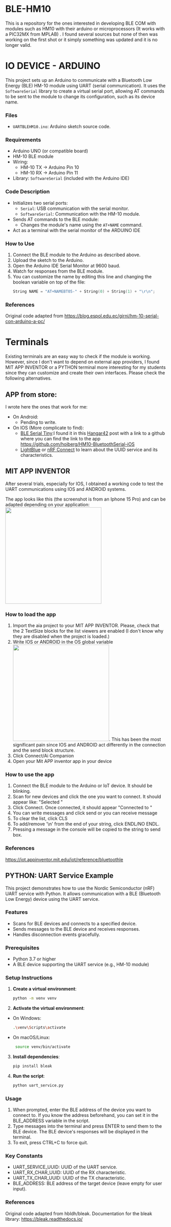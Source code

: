 # BLE-HM10
This is a repository for the ones interested in developing BLE COM with modules such as HM10 with their arduino or microprocessors (It works with a PIC32MX from MPLAB) . I found several sources but none of then was working on the first shot or it simply something was updated and it is no longer valid.

# IO DEVICE - ARDUINO
This project sets up an Arduino to communicate with a Bluetooth Low Energy (BLE) HM-10 module using UART (serial communication). It uses the `SoftwareSerial` library to create a virtual serial port, allowing AT commands to be sent to the module to change its configuration, such as its device name.

### Files

- `UARTBLEHM10.ino`: Arduino sketch source code.

### Requirements

- Arduino UNO (or compatible board)
- HM-10 BLE module
- Wiring:
  - HM-10 TX → Arduino Pin 10
  - HM-10 RX → Arduino Pin 11 
- Library: `SoftwareSerial` (included with the Arduino IDE)

### Code Description

- Initializes two serial ports:
  - `Serial`: USB communication with the serial monitor.
  - `SoftwareSerial`: Communication with the HM-10 module.
- Sends AT commands to the BLE module:
  - Changes the module's name using the `AT+NAME` command.
- Act as a terminal with the serial monitor of the ARDUINO IDE

### How to Use

1. Connect the BLE module to the Arduino as described above.
2. Upload the sketch to the Arduino.
3. Open the Arduino IDE Serial Monitor at 9600 baud.
4. Watch for responses from the BLE module.
5. You can customize the name by editing this line and changing the boolean variable on top of the file:
   ```cpp
   String NAME = "AT+NAMEBT05-" + String(0) + String(1) + "\r\n";
### References
Original code adapted from https://blog.espol.edu.ec/girni/hm-10-serial-con-arduino-a-pc/

# Terminals
Existing terminals are an easy way to check if the module is working. However, since I don't want to depend on external app providers, I found MIT APP INVENTOR or a PYTHON terminal more interesting for my students since they can customize and create their own interfaces. Please check the following alternatives.


## APP from store:
I wrote here the ones that work for me:
- On Android:
  - Pending to write.
- On IOS (More complicate to find):
  -  [BLE Serial Tiny](https://apps.apple.com/nl/app/ble-serial-tiny/id1607862132):I found it in this [Hangar42](https://www.hangar42.nl/hm10) post with a link to a github where you can find the link to the app https://github.com/hoiberg/HM10-BluetoothSerial-iOS 
  - [LightBlue](https://apps.apple.com/nl/app/lightblue/id557428110) or [nRF Connect](https://apps.apple.com/nl/app/nrf-connect-for-mobile/id1054362403) to learn about the UUID service and its characteristics.

## MIT APP INVENTOR
After several trials, especially for IOS, I obtained a working code to test the UART communications using IOS and ANDROID systems.

The app looks like this (the screenshot is from an Iphone 15 Pro) and can be adapted depending on your application:
<img src="MitAppInventor/ScreenshotIphone.jpg" width="300" />

### How to load the app
1. Import the aia project to your MIT APP INVENTOR. Please, check that the 2 TextSize blocks for the list viewers are enabled (I don't know why they are disabled when the project is loaded.) 
2. Write IOS or ANDROID in the OS global variable   <img src="MitAppInventor/Captura.JPG" width="300" />. This has been the most significant pain since IOS and ANDROID act differently in the connection and the send block structure. 
3. Click Connect/Ai Companion
4. Open your Mit APP inventor app in your device

### How to use the app
1. Connect the BLE module to the Arduino or IoT device. It should be blinking.
2. Scan for new devices and click the one you want to connect. It should appear like: "Selected <NAME>"
3. Click Connect. Once connected, it should appear "Connected to <NAME>"
4. You can write messages and click send or you can receive message
5. To clear the list, click CLS
6. To add/remove '\n' from the end of your string, click ENDL/NO ENDL.
7. Pressing a message in the console will be copied to the string to send box.


### References
https://iot.appinventor.mit.edu/iot/reference/bluetoothle

## PYTHON: UART Service Example
This project demonstrates how to use the Nordic Semiconductor (nRF) UART service with Python. It allows communication with a BLE (Bluetooth Low Energy) device using the UART service.

### Features
- Scans for BLE devices and connects to a specified device.
- Sends messages to the BLE device and receives responses.
- Handles disconnection events gracefully.

### Prerequisites
- Python 3.7 or higher
- A BLE device supporting the UART service (e.g., HM-10 module)

### Setup Instructions
1. **Create a virtual environment**:
   ```sh
   python -m venv venv

2. **Activate the virtual environment**:
- On Windows:
   ```sh
   .\venv\Scripts\activate
- On macOS/Linux:
  ```sh
   source venv/bin/activate
3. **Install dependencies**:
   ```sh
   pip install bleak

4. **Run the script**:
   ```sh
   python uart_service.py

### Usage
1. When prompted, enter the BLE address of the device you want to connect to. If you know the address beforehand, you can set it in the BLE_ADDRESS variable in the script.
2. Type messages into the terminal and press ENTER to send them to the BLE device. The BLE device's responses will be displayed in the terminal.
3. To exit, press CTRL+C to force quit.

### Key Constants
- UART_SERVICE_UUID: UUID of the UART service.
- UART_RX_CHAR_UUID: UUID of the RX characteristic.
- UART_TX_CHAR_UUID: UUID of the TX characteristic.
- BLE_ADDRESS: BLE address of the target device (leave empty for user input).

### References
Original code adapted from hbldh/bleak. Documentation for the bleak library: https://bleak.readthedocs.io/
